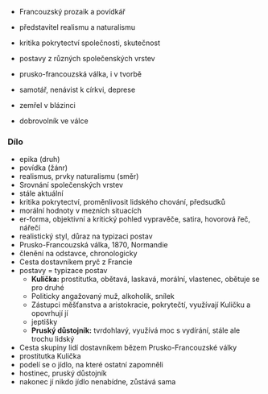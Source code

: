 - Francouzský prozaik a povídkář
- představitel realismu a naturalismu
- kritika pokrytectví společnosti, skutečnost
- postavy z různých společenských vrstev
- prusko-francouzská válka, i v tvorbě

- samotář, nenávist k církvi, deprese
- zemřel v blázinci
- dobrovolník ve válce
### Dílo
- epika (druh)
- povídka (žánr)
- realismus, prvky naturalismu (směr)
- Srovnání společenských vrstev
- stále aktuální
- kritika pokrytectví, proměnlivosit lidského chování, předsudků
- morální hodnoty v mezních situacích
- er-forma, objektivní a kritický pohled vypravěče, satira, hovorová řeč, nářečí
- realistický styl, důraz na typizaci postav
- Prusko-Francouzská válka, 1870, Normandie
- členění na odstavce, chronologicky
- Cesta dostavníkem pryč z Francie
- postavy = typizace postav
	- **Kulička:** prostitutka, obětavá, laskavá, morální, vlastenec, obětuje se pro druhé
	- Politicky angažovaný muž, alkoholik, snílek
	- Zástupci měšťanstva a aristokracie, pokrytečtí, využívají Kuličku a opovrhují jí
	- jeptišky
	- **Pruský důstojník:** tvrdohlavý, využívá moc s vydírání, stále ale trochu lidský
- Cesta skupiny lidí dostavníkem bězem Prusko-Francouzské války
- prostitutka Kulička
- podelí se o jídlo, na které ostatní zapomněli
- hostinec, pruský důstojník
- nakonec jí nikdo jídlo nenabídne, zůstává sama